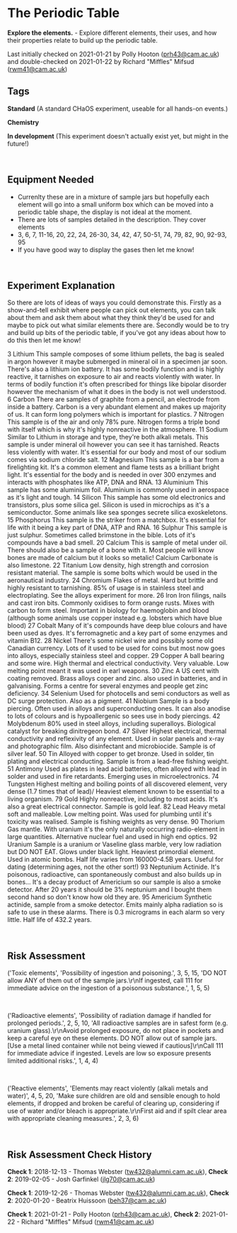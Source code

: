 # The Periodic Table

**Explore the elements.** - Explore different elements, their uses, and how their properties relate to build up the periodic table.

Last initially checked on 2021-01-21 by Polly Hooton (prh43@cam.ac.uk) and double-checked on 2021-01-22 by Richard "Miffles" Mifsud (rwm41@cam.ac.uk)

## Tags
<!--- Start Tags (DO NOT REMOVE THIS COMMENT) --->

**Standard** (A standard CHaOS experiment, useable for all hands-on events.)

**Chemistry**

**In development** (This experiment doesn't actually exist yet, but might in the future!)
<!--- End Tags (DO NOT REMOVE THIS COMMENT) --->

<br/>

## Equipment Needed 
- Currenlty these are in a mixture of sample jars but hopefully each element will go into a small uniform box which can be moved into a periodic table shape, the display is not ideal at the moment.
- There are lots of samples detailed in the description. They cover elements
- 3, 6, 7, 11-16, 20, 22, 24, 26-30, 34, 42, 47, 50-51, 74, 79, 82, 90, 92-93, 95
- If you have good way to display the gases then let me know!

<br/>

## Experiment Explanation 

So there are lots of ideas of ways you could demonstrate this. Firstly as a show-and-tell exhibit where people can pick out elements, you can talk about them and ask them about what they think they'd be used for and maybe to pick out what similar elements there are. Secondly would be to try and build up bits of the periodic table, if you've got any ideas about how to do this then let me know! 

3 Lithium 
This sample composes of some lithium pellets, the bag is sealed in argon however it maybe submerged in mineral oil in a specimen jar soon. There's also a lithium ion battery. It has some bodily function and is highly reactive, it tarnishes on exposure to air and reacts violently with water. In terms of bodily function it's often prescribed for things like bipolar disorder however the mechanism of what it does in the body is not well understood. 
6 Carbon
There are samples of graphite from a pencil, an electrode from inside a battery. Carbon is a very abundant element and makes up majority of us. It can form long polymers which is important for plastics. 
7 Nitrogen
This sample is of the air and only 78% pure. Nitrogen forms a triple bond with itself which is why it's highly nonreactive in the atmosphere. 
11 Sodium
Similar to Lithium in storage and type, they're both alkali metals. This sample is under mineral oil however you can see it has tarnished. Reacts less violently with water. It's essential for our body and most of our sodium comes via sodium chloride salt.
12 Magnesium
This sample is a bar from a firelighting kit. It's a common element and flame tests as a brilliant bright light. It's essential for the body and is needed in over 300 enzymes and interacts with phosphates like ATP, DNA and RNA.
13 Aluminium 
This sample has some aluminium foil. Aluminium is commonly used in aerospace as it's light and tough. 
14 Silicon
This sample has some old electronics and transistors, plus some silica gel. Silicon is used in microchips as it's a semiconductor. Some animals like sea sponges secrete silica exoskeletons. 
15 Phosphorus
This sample is the striker from a matchbox. It's essential for life with it being a key part of DNA, ATP and RNA.
16 Sulphur
This sample is just sulphur. Sometimes called brimstone in the bible. Lots of it's compounds have a bad smell. 
20 Calcium
This is sample of metal under oil. There should also be a sample of a bone with it. Most people will know bones are made of calcium but it looks so metalic! Calcium Carbonate is also limestone.
22 Titanium
Low density, high strength and corrosion resistant material. The sample is some bolts which would be used in the aeronautical industry. 
24 Chromium
Flakes of metal. Hard but brittle and highly resistant to tarnishing. 85% of usage is in stainless steel and electroplating. See the alloys experiment for more.
26 Iron
Iron filings, nails and cast iron bits. Commonly oxidises to form orange rusts. Mixes with carbon to form steel. Important in biology for haemoglobin and blood (although some animals use copper instead e.g. lobsters which have blue blood)
27 Cobalt
Many of it's compounds have deep blue colours and have been used as dyes. It's ferromagnetic and a key part of some enzymes and vitamin B12.
28 Nickel
There's some nickel wire and possibly some old Canadian currency. Lots of it used to be used for coins but most now goes into alloys, especially stainless steel and copper.
29 Copper
A ball bearing and some wire. High thermal and electrical conductivity. Very valuable. Low melting point meant it was used in earl weapons.
30 Zinc
A US cent with coating removed. Brass alloys coper and zinc. also used in batteries, and in galvanising. Forms a centre for several enzymes and people get zinc deficiency.
34 Selenium
Used for photocells and semi conductors as well as DC surge protection. Also as a pigment.
41 Niobium
Sample is a body piercing. Often used in alloys and superconducting ones. It can also anodise to lots of colours and is hypoallergenic so sees use in body piercings. 
42 Molybdenum
80% used in steel alloys, including superalloys. Biological catalyst for breaking dinitregeon bond.
47 Silver
Highest electrical, thermal conductivity and reflexivity of any element. Used in solar panels and x-ray and photographic film. Also disinfectant and microbiocide. Sample is of silver leaf.
50 Tin
Alloyed with copper to get bronze. Used in solder, tin plating and electrical conducting. Sample is from a lead-free fishing weight.
51 Antimony
Used as plates in lead acid batteries, often alloyed with lead in solder and used in fire retardants. Emerging uses in microelectronics. 
74 Tungsten
Highest melting and boiling points of all discovered element, very dense (1.7 times that of lead)/ Heaviest element known to be essential to a living organism. 
79 Gold
Highly nonreactive, including to most acids. It's also a great electrical connector. Sample is gold leaf.
82 Lead
Heavy metal soft and malleable. Low melting point. Was used for plumbing until it's toxicity was realised. Sample is fishing weights as very dense.
90 Thorium
Gas mantle. With uranium it's the only naturally occurring radio-element in large quantities. Alternative nuclear fuel and used in high end optics. 
92 Uranium
Sample is a uranium or Vaseline glass marble, very low radiation but DO NOT EAT. Glows under black light. Heaviest primordial element. Used in atomic bombs. Half life varies from 160000-4.5B years. Useful for dating (determining ages, not the other sort!)
93 Neptunium
Actinide. It's poisonous, radioactive, can spontaneously combust and also builds up in bones... It's a decay product of Americium so our sample is also a smoke detector. After 20 years it should be 3% neptunium and I bought them second hand so don't know how old they are. 
95 Americium
Synthetic actinide, sample from a smoke detector. Emits mainly alpha radiation so is safe to use in these alarms. There is 0.3 micrograms in each alarm so very little. Half life of 432.2 years.

<br/>

## Risk Assessment

('Toxic elements', 'Possibility of ingestion and poisoning.', 3, 5, 15, 'DO NOT allow ANY of them out of the sample jars.\r\nIf ingested, call 111 for immediate advice on the ingestion of a poisonous substance.', 1, 5, 5)

<br/>

('Radioactive elements', 'Possibility of radiation damage if handled for prolonged periods.', 2, 5, 10, 'All radioactive samples are in safest form (e.g. uranium glass).\r\nAvoid prolonged exposure, do not place in pockets and keep a careful eye on these elements. DO NOT allow out of sample jars. [Use a metal lined container while not being viewed if cautious]\r\nCall 111 for immediate advice if ingested. Levels are low so exposure presents limited additional risks.', 1, 4, 4)

<br/>

('Reactive elements', 'Elements may react violently (alkali metals and water)', 4, 5, 20, 'Make sure children are old and sensible enough to hold elements, if dropped and broken be careful of clearing up, considering if use of water and/or bleach is appropriate.\r\nFirst aid and if spilt clear area with appropriate cleaning measures.', 2, 3, 6)

<br/>

## Risk Assessment Check History 

**Check 1**: 2018-12-13 - Thomas Webster (tw432@alumni.cam.ac.uk), **Check 2**: 2019-02-05 - Josh Garfinkel (jlg70@cam.ac.uk)

**Check 1**: 2019-12-26 - Thomas Webster (tw432@alumni.cam.ac.uk), **Check 2**: 2020-01-20 - Beatrix Huissoon (beh37@cam.ac.uk)

**Check 1**: 2021-01-21 - Polly Hooton (prh43@cam.ac.uk), **Check 2**: 2021-01-22 - Richard "Miffles" Mifsud (rwm41@cam.ac.uk)